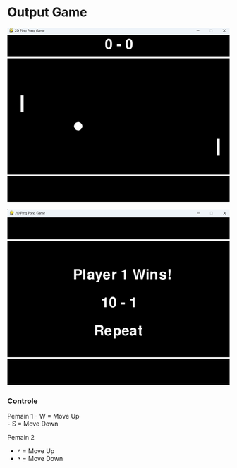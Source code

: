 <h1>Output Game</h1>

<p><img src="https://github.com/raaffiy/PingPongGamePy/blob/main/image/img.png?raw=true"/></p>
<p><img src="https://github.com/raaffiy/PingPongGamePy/blob/main/image/img_1.png?raw=true"/></p>


<h3>Controle</h3>
Pemain 1
- W = Move Up <br>
- S = Move Down

Pemain 2 
- ˄ = Move Up <br>
- ˅ = Move Down